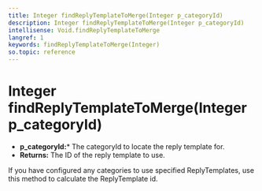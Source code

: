 ```yaml
---
title: Integer findReplyTemplateToMerge(Integer p_categoryId)
description: Integer findReplyTemplateToMerge(Integer p_categoryId)
intellisense: Void.findReplyTemplateToMerge
langref: 1
keywords: findReplyTemplateToMerge(Integer)
so.topic: reference
---
```


# Integer findReplyTemplateToMerge(Integer p_categoryId)

* **p_categoryId:*** The categoryId to locate the reply template for.
* **Returns:** The ID of the reply template to use.

If you have configured any categories to use specified ReplyTemplates, use this method to calculate the ReplyTemplate id.
